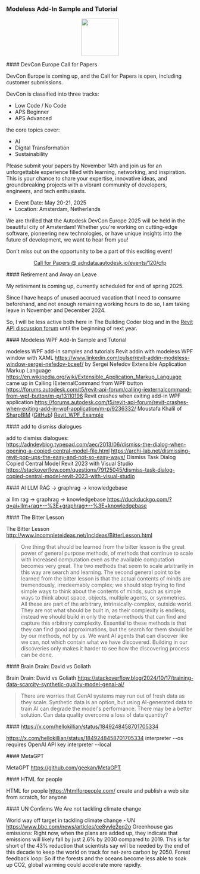 <head>
<meta http-equiv="Content-Type" content="text/html; charset=utf-8">
<link rel="stylesheet" type="text/css" href="bc.css">
<!-- https://highlightjs.org/#usage
<link rel="stylesheet" href="https://cdnjs.cloudflare.com/ajax/libs/highlight.js/11.9.0/styles/default.min.css">
<script src="https://cdnjs.cloudflare.com/ajax/libs/highlight.js/11.9.0/highlight.min.js"></script>
<script>hljs.highlightAll();</script>
-->

<!-- https://prismjs.com -->
<link href="https://cdn.jsdelivr.net/npm/prismjs@1.29.0/themes/prism.min.css" rel="stylesheet" />
<script src="https://cdn.jsdelivr.net/npm/prismjs@1.29.0/components/prism-core.min.js"></script>
<script src="https://cdn.jsdelivr.net/npm/prismjs@1.29.0/plugins/autoloader/prism-autoloader.min.js"></script>
<style> code[class*=language-], pre[class*=language-] { font-size : 90%; } </style>

</head>

<!---

- modeless WPF add-in samples and tutorials
  Revit addin with modeless WPF window with XAML
  https://www.linkedin.com/pulse/revit-addin-modeless-window-sergei-nefedov-bceef/
  by Sergei Nefedov
  Extensible Application Markup Language
  https://en.wikipedia.org/wiki/Extensible_Application_Markup_Language
  came up in
  Calling IExternalCommand from WPF button
  https://forums.autodesk.com/t5/revit-api-forum/calling-iexternalcommand-from-wpf-button/m-p/13110196
  Revit crashes when exiting add-in WPF application
  https://forums.autodesk.com/t5/revit-api-forum/revit-crashes-when-exiting-add-in-wpf-application/m-p/9236332/
  Moustafa Khalil of [SharpBIM](https://hashnode.com/@SharpBIM) ([GitHub](https://github.com/mostafa901))
  [Revit_WPF_Example](https://github.com/mostafa901/Revit_WPF_Example)

- add to dismiss dialogues:
  https://adndevblog.typepad.com/aec/2013/06/dismiss-the-dialog-when-opening-a-copied-central-model-file.html
  https://archi-lab.net/dismissing-revit-pop-ups-the-easy-and-not-so-easy-ways/
  Dismiss Task Dialog Copied Central Model Revit 2023 with Visual Studio
  https://stackoverflow.com/questions/79125045/dismiss-task-dialog-copied-central-model-revit-2023-with-visual-studio

- ai llm rag &rarr; graphrag &rarr; knowledgebase
  https://duckduckgo.com/?q=ai+llm+rag+--%3E+graphrag+--%3E+knowledgebase

- The Bitter Lesson
  http://www.incompleteideas.net/IncIdeas/BitterLesson.html
  > One thing that should be learned from the bitter lesson is the great power of general purpose methods, of methods that continue to scale with increased computation even as the available computation becomes very great. The two methods that seem to scale arbitrarily in this way are search and learning.
  > The second general point to be learned from the bitter lesson is that the actual contents of minds are tremendously, irredeemably complex; we should stop trying to find simple ways to think about the contents of minds, such as simple ways to think about space, objects, multiple agents, or symmetries. All these are part of the arbitrary, intrinsically-complex, outside world. They are not what should be built in, as their complexity is endless; instead we should build in only the meta-methods that can find and capture this arbitrary complexity. Essential to these methods is that they can find good approximations, but the search for them should be by our methods, not by us. We want AI agents that can discover like we can, not which contain what we have discovered. Building in our discoveries only makes it harder to see how the discovering process can be done.

- Brain Drain: David vs Goliath
  https://stackoverflow.blog/2024/10/17/training-data-scarcity-synthetic-quality-model-genai-ai/
  > There are worries that GenAI systems may run out of fresh data as they scale. Synthetic data is an option, but using AI-generated data to train AI can degrade the model's performance. There may be a better solution. Can data quality overcome a loss of data quantity?

- https://x.com/hellokillian/status/1849248458701705334
  interpreter --os requires OpenAI API key
  interpreter --local

- MetaGPT
  https://github.com/geekan/MetaGPT

- HTML for people
  https://htmlforpeople.com/
  create and publish a web site from scratch, for anyone

twitter:

 the @AutodeskRevit #RevitAPI #BIM @DynamoBIM

&ndash; ...

linkedin:

#BIM #DynamoBIM #AutodeskAPS #Revit #API #IFC #SDK #Autodesk #AEC #adsk

the [Revit API discussion forum](http://forums.autodesk.com/t5/revit-api-forum/bd-p/160) thread

<center>
<img src="img/" alt="" title="" width="600"/>
<p style="font-size: 80%; font-style:italic"></p>
<a href="img/.gif"><p style="font-size: 80%; font-style:italic">Click for animation</p></a>
</center>

-->

### Modeless Add-In Sample and Tutorial



<center>
<img src="img/.png" alt="" title="" width="100"/>
</center>

####<a name="2"></a> DevCon Europe Call for Papers

DevCon Europe is coming up, and the Call for Papers is open, including customer submissions.

DevCon is classified into three tracks:

- Low Code / No Code
- APS Beginner
- APS Advanced

the core topics cover:

- AI
- Digital Transformation
- Sustainability

Please submit your papers by November 14th and join us for an unforgettable experience filled with learning, networking, and inspiration. This is your chance to share your expertise, innovative ideas, and groundbreaking projects with a vibrant community of developers, engineers, and tech enthusiasts.

- Event Date: May 20-21, 2025
- Location: Amsterdam, Netherlands

We are thrilled that the Autodesk DevCon Europe 2025 will be held in the beautiful city of Amsterdam!
Whether you're working on cutting-edge software, pioneering new technologies, or have unique insights into the future of development, we want to hear from you!

Don't miss out on the opportunity to be a part of this exciting event!

<center>
<a href="https://adndata.autodesk.io/events/120/cfp">Call for Papers @ adndata.autodesk.io/events/120/cfp</a>
</center>

<!-- #AutodeskDevCon #CallForPapers #TechConference #Amsterdam2025 #DeveloperCommunity #Innovation -->

####<a name="2"></a> Retirement and Away on Leave

My retirement is coming up, currently scheduled for end of spring 2025.

Since I have heaps of unused accrued vacation that I need to consume beforehand, and not enough remaining working hours to do so, I am taking leave in November and December 2024.

So, I will be less active both here in The Building Coder blog and in
the [Revit API discussion forum](http://forums.autodesk.com/t5/revit-api-forum/bd-p/160) until
the beginning of next year.

####<a name="2"></a> Modeless WPF Add-In Sample and Tutorial

modeless WPF add-in samples and tutorials
Revit addin with modeless WPF window with XAML
https://www.linkedin.com/pulse/revit-addin-modeless-window-sergei-nefedov-bceef/
by Sergei Nefedov
Extensible Application Markup Language
https://en.wikipedia.org/wiki/Extensible_Application_Markup_Language
came up in
Calling IExternalCommand from WPF button
https://forums.autodesk.com/t5/revit-api-forum/calling-iexternalcommand-from-wpf-button/m-p/13110196
Revit crashes when exiting add-in WPF application
https://forums.autodesk.com/t5/revit-api-forum/revit-crashes-when-exiting-add-in-wpf-application/m-p/9236332/
Moustafa Khalil of [SharpBIM](https://hashnode.com/@SharpBIM) ([GitHub](https://github.com/mostafa901))
[Revit_WPF_Example](https://github.com/mostafa901/Revit_WPF_Example)

####<a name="2"></a> add to dismiss dialogues

add to dismiss dialogues:
https://adndevblog.typepad.com/aec/2013/06/dismiss-the-dialog-when-opening-a-copied-central-model-file.html
https://archi-lab.net/dismissing-revit-pop-ups-the-easy-and-not-so-easy-ways/
Dismiss Task Dialog Copied Central Model Revit 2023 with Visual Studio
https://stackoverflow.com/questions/79125045/dismiss-task-dialog-copied-central-model-revit-2023-with-visual-studio

####<a name="2"></a> AI LLM RAG &rarr; graphrag &rarr; knowledgebase

ai llm rag &rarr; graphrag &rarr; knowledgebase
https://duckduckgo.com/?q=ai+llm+rag+--%3E+graphrag+--%3E+knowledgebase

####<a name="2"></a> The Bitter Lesson

The Bitter Lesson
http://www.incompleteideas.net/IncIdeas/BitterLesson.html
> One thing that should be learned from the bitter lesson is the great power of general purpose methods, of methods that continue to scale with increased computation even as the available computation becomes very great. The two methods that seem to scale arbitrarily in this way are search and learning.
> The second general point to be learned from the bitter lesson is that the actual contents of minds are tremendously, irredeemably complex; we should stop trying to find simple ways to think about the contents of minds, such as simple ways to think about space, objects, multiple agents, or symmetries. All these are part of the arbitrary, intrinsically-complex, outside world. They are not what should be built in, as their complexity is endless; instead we should build in only the meta-methods that can find and capture this arbitrary complexity. Essential to these methods is that they can find good approximations, but the search for them should be by our methods, not by us. We want AI agents that can discover like we can, not which contain what we have discovered. Building in our discoveries only makes it harder to see how the discovering process can be done.

####<a name="2"></a> Brain Drain: David vs Goliath

Brain Drain: David vs Goliath
https://stackoverflow.blog/2024/10/17/training-data-scarcity-synthetic-quality-model-genai-ai/
> There are worries that GenAI systems may run out of fresh data as they scale. Synthetic data is an option, but using AI-generated data to train AI can degrade the model's performance. There may be a better solution. Can data quality overcome a loss of data quantity?

####<a name="2"></a> https://x.com/hellokillian/status/1849248458701705334

https://x.com/hellokillian/status/1849248458701705334
interpreter --os requires OpenAI API key
interpreter --local

####<a name="2"></a> MetaGPT

MetaGPT
https://github.com/geekan/MetaGPT

####<a name="2"></a> HTML for people

HTML for people
https://htmlforpeople.com/
create and publish a web site from scratch, for anyone

####<a name="2"></a> UN Confirms We Are not tackling climate change

World way off target in tackling climate change - UN
https://www.bbc.com/news/articles/ce8yyle2eq2o
Greenhouse gas emissions:
Right now, when the plans are added up, they indicate that emissions will likely fall by just 2.6% by 2030 compared to 2019.
This is far short of the 43% reduction that scientists say will be needed by the end of this decade to keep the world on track for net-zero carbon by 2050.
Forest feedback loop:
So if the forests and the oceans become less able to soak up CO2, global warming could accelerate more rapidly.

